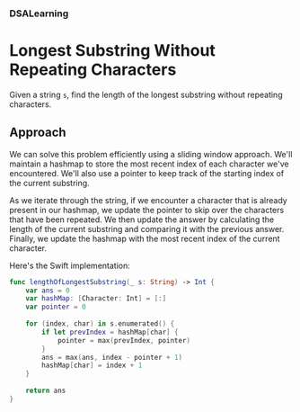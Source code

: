 ### DSALearning

# Longest Substring Without Repeating Characters

Given a string `s`, find the length of the longest substring without repeating characters.

## Approach

We can solve this problem efficiently using a sliding window approach. We'll maintain a hashmap to store the most recent index of each character we've encountered. We'll also use a pointer to keep track of the starting index of the current substring. 

As we iterate through the string, if we encounter a character that is already present in our hashmap, we update the pointer to skip over the characters that have been repeated. We then update the answer by calculating the length of the current substring and comparing it with the previous answer. Finally, we update the hashmap with the most recent index of the current character.

Here's the Swift implementation:

```swift
func lengthOfLongestSubstring(_ s: String) -> Int {
    var ans = 0
    var hashMap: [Character: Int] = [:]
    var pointer = 0
    
    for (index, char) in s.enumerated() {
        if let prevIndex = hashMap[char] {
            pointer = max(prevIndex, pointer)
        }
        ans = max(ans, index - pointer + 1)
        hashMap[char] = index + 1
    }
    
    return ans
}
